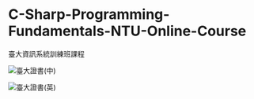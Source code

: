 # C-Sharp-Programming-Fundamentals-NTU-Online-Course
臺大資訊系統訓練班課程

![臺大證書(中)](https://github.com/Yan-Ju-Wang/C-Sharp-Programming-Fundamentals-NTU-Online-Course/assets/125424141/cce77841-d599-414e-84bb-3a0a37ba24a8)

![臺大證書(英)](https://github.com/Yan-Ju-Wang/C-Sharp-Programming-Fundamentals-NTU-Online-Course/assets/125424141/12a22abc-d77e-4c1e-b3fe-44508d678696)
